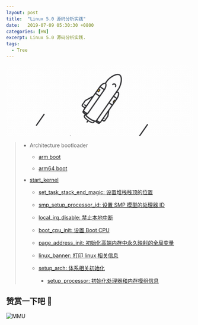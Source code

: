 ```yaml
---
layout: post
title:  "Linux 5.0 源码分析实践"
date:   2019-07-09 05:30:30 +0800
categories: [HW]
excerpt: Linux 5.0 源码分析实践.
tags:
  - Tree
---
```


![](https://raw.githubusercontent.com/EmulateSpace/GIFBaseX/master/RPI/GIF000202.gif)

> - Architecture bootloader
>
>   - [arm boot](https://biscuitos.github.io/blog/ARM-Catalogue-Image/#SC)
>
>   - [arm64 boot](https://biscuitos.github.io/blog/ARM-Catalogue-Image/#SC)
>
> - [start_kernel](https://biscuitos.github.io/blog/SOURCECODE/#A0000)
>
>   - [set_task_stack_end_magic: 设置堆栈栈顶的位置](https://biscuitos.github.io/blog/SOURCECODE/#A0001)
>
>   - [smp_setup_processor_id: 设置 SMP 模型的处理器 ID](https://biscuitos.github.io/blog/SOURCECODE/#A0004)
>
>   - [local_irq_disable: 禁止本地中断](https://biscuitos.github.io/blog/SOURCECODE/#A0011)
>
>   - [boot_cpu_init: 设置 Boot CPU](https://biscuitos.github.io/blog/SOURCECODE/#A0014)
>
>   - [page_address_init: 初始化高端内存中永久映射的全局变量](https://biscuitos.github.io/blog/SOURCECODE/#A0033)
>
>   - [linux_banner: 打印 linux 相关信息](https://biscuitos.github.io/blog/SOURCECODE/#A0036)
>
>   - [setup_arch: 体系相关初始化](https://biscuitos.github.io/blog/SOURCECODE/#A0038)
>
>     - [setup_processor: 初始化处理器和内存模组信息](https://biscuitos.github.io/blog/SOURCECODE/#A0074)


## 赞赏一下吧 🙂

![MMU](https://raw.githubusercontent.com/EmulateSpace/GIFBaseX/master/RPI/HAB000036.jpg)
